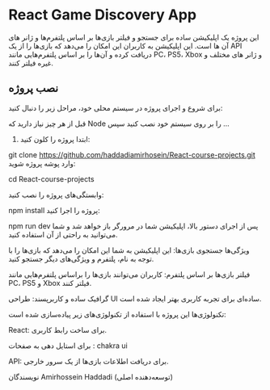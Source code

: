 # React Game Discovery App

این پروژه یک اپلیکیشن ساده برای جستجو و فیلتر بازی‌ها بر اساس پلتفرم‌ها و ژانر های آن ها است.
این اپلیکیشن به کاربران این امکان را می‌دهد که بازی‌ها را از یک API دریافت کرده و آن‌ها را بر اساس پلتفرم‌هایی مانند PC، PS5، Xbox و ژانر های مختلف  و غیره فیلتر کنند.

## نصب پروژه

برای شروع و اجرای پروژه در سیستم محلی خود، مراحل زیر را دنبال کنید:

قبل از هر چیز نیاز دارید که Node را بر روی سیستم خود نصب کنید سپس ...

1. ابتدا پروژه را کلون کنید:
 
git clone https://github.com/haddadiamirhosein/React-course-projects.git
وارد پوشه پروژه شوید:

cd React-course-projects

وابستگی‌های پروژه را نصب کنید:


npm install
پروژه را اجرا کنید:


npm run dev
پس از اجرای دستور بالا، اپلیکیشن شما در مرورگر باز خواهد شد و شما می‌توانید به راحتی از آن استفاده کنید.

ویژگی‌ها
جستجوی بازی‌ها: این اپلیکیشن به شما این امکان را می‌دهد که بازی‌ها را با توجه به نام، پلتفرم و ویژگی‌های دیگر جستجو کنید.

فیلتر بازی‌ها بر اساس پلتفرم: کاربران می‌توانند بازی‌ها را براساس پلتفرم‌هایی مانند PC، PS5 و Xbox فیلتر کنند.

گرافیک ساده و کاربرپسند: طراحی UI ساده‌ای برای تجربه کاربری بهتر ایجاد شده است.

تکنولوژی‌ها
این پروژه با استفاده از تکنولوژی‌های زیر پیاده‌سازی شده است:

React: برای ساخت رابط کاربری.

برای استایل دهی به صفحات : chakra ui

API: برای دریافت اطلاعات بازی‌ها از یک سرور خارجی.

نویسندگان
Amirhossein Haddadi (توسعه‌دهنده اصلی)
